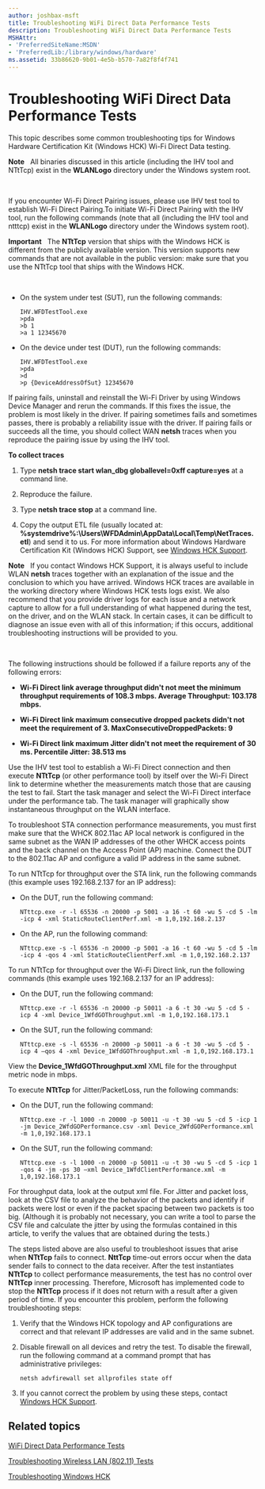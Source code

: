 ```yaml
---
author: joshbax-msft
title: Troubleshooting WiFi Direct Data Performance Tests
description: Troubleshooting WiFi Direct Data Performance Tests
MSHAttr:
- 'PreferredSiteName:MSDN'
- 'PreferredLib:/library/windows/hardware'
ms.assetid: 33b86620-9b01-4e5b-b570-7a82f8f4f741
---
```


# Troubleshooting WiFi Direct Data Performance Tests


This topic describes some common troubleshooting tips for Windows Hardware Certification Kit (Windows HCK) Wi-Fi Direct Data testing.

**Note**  
All binaries discussed in this article (including the IHV tool and NTtTcp) exist in the **WLANLogo** directory under the Windows system root.

 

If you encounter Wi-Fi Direct Pairing issues, please use IHV test tool to establish Wi-Fi Direct Pairing.To initiate Wi-Fi Direct Pairing with the IHV tool, run the following commands (note that all (including the IHV tool and ntttcp) exist in the **WLANLogo** directory under the Windows system root).

**Important**  
The **NTtTcp** version that ships with the Windows HCK is different from the publicly available version. This version supports new commands that are not available in the public version: make sure that you use the NTtTcp tool that ships with the Windows HCK.

 

-   On the system under test (SUT), run the following commands:

    ``` syntax
    IHV.WFDTestTool.exe
    >pda
    >b 1
    >a 1 12345670
    ```

-   On the device under test (DUT), run the following commands:

    ``` syntax
    IHV.WFDTestTool.exe
    >pda
    >d
    >p {DeviceAddressOfSut} 12345670
    ```

If pairing fails, uninstall and reinstall the Wi-Fi Driver by using Windows Device Manager and rerun the commands. If this fixes the issue, the problem is most likely in the driver. If pairing sometimes fails and sometimes passes, there is probably a reliability issue with the driver. If pairing fails or succeeds all the time, you should collect WAN **netsh** traces when you reproduce the pairing issue by using the IHV tool.

**To collect traces**

1.  Type **netsh trace start wlan\_dbg globallevel=0xff capture=yes** at a command line.

2.  Reproduce the failure.

3.  Type **netsh trace stop** at a command line.

4.  Copy the output ETL file (usually located at: **%systemdrive%:\\Users\\WFDAdmin\\AppData\\Local\\Temp\\NetTraces.etl**) and send it to us. For more information about Windows Hardware Certification Kit (Windows HCK) Support, see [Windows HCK Support](windows-hck-support.md).

**Note**  
If you contact Windows HCK Support, it is always useful to include WLAN **netsh** traces together with an explanation of the issue and the conclusion to which you have arrived. Windows HCK traces are available in the working directory where Windows HCK tests logs exist. We also recommend that you provide driver logs for each issue and a network capture to allow for a full understanding of what happened during the test, on the driver, and on the WLAN stack. In certain cases, it can be difficult to diagnose an issue even with all of this information; if this occurs, additional troubleshooting instructions will be provided to you.

 

The following instructions should be followed if a failure reports any of the following errors:

-   **Wi-Fi Direct link average throughput didn't not meet the minimum throughput requirements of 108.3 mbps. Average Throughput: 103.178 mbps.**

-   **Wi-Fi Direct link maximum consecutive dropped packets didn't not meet the requirement of 3. MaxConsecutiveDroppedPackets: 9**

-   **Wi-Fi Direct link maximum Jitter didn't not meet the requirement of 30 ms. Percentile Jitter: 38.513 ms**

Use the IHV test tool to establish a Wi-Fi Direct connection and then execute **NTtTcp** (or other performance tool) by itself over the Wi-Fi Direct link to determine whether the measurements match those that are causing the test to fail. Start the task manager and select the Wi-Fi Direct interface under the performance tab. The task manager will graphically show instantaneous throughput on the WLAN interface.

To troubleshoot STA connection performance measurements, you must first make sure that the WHCK 802.11ac AP local network is configured in the same subnet as the WAN IP addresses of the other WHCK access points and the back channel on the Access Point (AP) machine. Connect the DUT to the 802.11ac AP and configure a valid IP address in the same subnet.

To run NTtTcp for throughput over the STA link, run the following commands (this example uses 192.168.2.137 for an IP address):

-   On the DUT, run the following command:

    ``` syntax
    NTttcp.exe -r -l 65536 -n 20000 -p 5001 -a 16 -t 60 -wu 5 -cd 5 -lm -icp 4 -xml StaticRouteClientPerf.xml -m 1,0,192.168.2.137
    ```

-   On the AP, run the following command:

    ``` syntax
    NTttcp.exe -s -l 65536 -n 20000 -p 5001 -a 16 -t 60 -wu 5 -cd 5 -lm -icp 4 -qos 4 -xml StaticRouteClientPerf.xml -m 1,0,192.168.2.137
    ```

To run NTtTcp for throughput over the Wi-Fi Direct link, run the following commands (this example uses 192.168.2.137 for an IP address):

-   On the DUT, run the following command:

    ``` syntax
    NTttcp.exe -r -l 65536 -n 20000 -p 50011 -a 6 -t 30 -wu 5 -cd 5 -icp 4 -xml Device_1WfdGOThroughput.xml -m 1,0,192.168.173.1
    ```

-   On the SUT, run the following command:

    ``` syntax
    NTttcp.exe -s -l 65536 -n 20000 -p 50011 -a 6 -t 30 -wu 5 -cd 5 -icp 4 –qos 4 -xml Device_1WfdGOThroughput.xml -m 1,0,192.168.173.1
    ```

View the **Device\_1WfdGOThroughput.xml** XML file for the throughput metric node in mbps.

To execute **NTtTcp** for Jitter/PacketLoss, run the following commands:

-   On the DUT, run the following command:

    ``` syntax
    NTttcp.exe -r -l 1000 -n 20000 -p 50011 -u -t 30 -wu 5 -cd 5 -icp 1 -jm Device_2WfdGOPerformance.csv -xml Device_2WfdGOPerformance.xml -m 1,0,192.168.173.1
    ```

-   On the SUT, run the following command:

    ``` syntax
    NTttcp.exe -s -l 1000 -n 20000 -p 50011 -u -t 30 -wu 5 -cd 5 -icp 1 -qos 4 -jm -ps 30 –xml Device_1WfdClientPerformance.xml -m 1,0,192.168.173.1
    ```

For throughput data, look at the output xml file. For Jitter and packet loss, look at the CSV file to analyze the behavior of the packets and identify if packets were lost or even if the packet spacing between two packets is too big. (Although it is probably not necessary, you can write a tool to parse the CSV file and calculate the jitter by using the formulas contained in this article, to verify the values that are obtained during the tests.)

The steps listed above are also useful to troubleshoot issues that arise when **NTtTcp** fails to connect. **NttTcp** time-out errors occur when the data sender fails to connect to the data receiver. After the test instantiates **NTtTcp** to collect performance measurements, the test has no control over **NTtTcp** inner processing. Therefore, Microsoft has implemented code to stop the **NTtTcp** process if it does not return with a result after a given period of time. If you encounter this problem, perform the following troubleshooting steps:

1.  Verify that the Windows HCK topology and AP configurations are correct and that relevant IP addresses are valid and in the same subnet.

2.  Disable firewall on all devices and retry the test. To disable the firewall, run the following command at a command prompt that has administrative privileges:

    ``` syntax
    netsh advfirewall set allprofiles state off
    ```

3.  If you cannot correct the problem by using these steps, contact [Windows HCK Support](windows-hck-support.md).

## Related topics


[WiFi Direct Data Performance Tests](wifi-direct-data-performance-tests.md)

[Troubleshooting Wireless LAN (802.11) Tests](troubleshooting-wireless-lan--80211--tests.md)

[Troubleshooting Windows HCK](troubleshooting-windows-hck.md)

 

 







